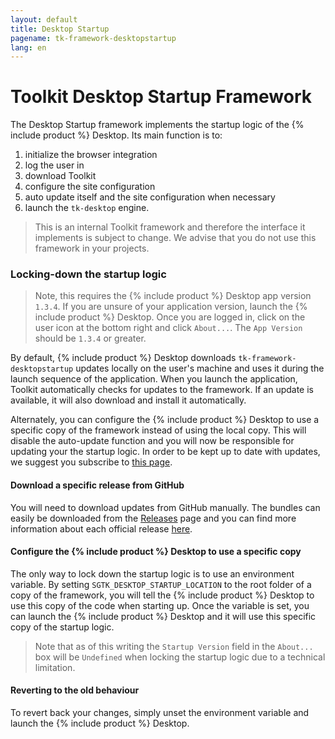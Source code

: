 ```yaml
---
layout: default
title: Desktop Startup
pagename: tk-framework-desktopstartup
lang: en
---
```


# Toolkit Desktop Startup Framework

The Desktop Startup framework implements the startup logic of the {% include product %} Desktop. Its main function is to:

1. initialize the browser integration
2. log the user in
3. download Toolkit
4. configure the site configuration
5. auto update itself and the site configuration when necessary
6. launch the `tk-desktop` engine.

> This is an internal Toolkit framework and therefore the interface it implements is subject to change. We advise that you do not use this framework in your projects.

### Locking-down the startup logic

> Note, this requires the {% include product %} Desktop app version `1.3.4`. If you are unsure of your application version, launch the {% include product %} Desktop. Once you are logged in, click on the user icon at the bottom right and click `About...`. The `App Version` should be `1.3.4` or greater.

By default, {% include product %} Desktop downloads `tk-framework-desktopstartup` updates locally on the user's machine and uses it during the launch sequence of the application. When you launch the application, Toolkit automatically checks for updates to the framework. If an update is available, it will also download and install it automatically.

Alternately, you can configure the {% include product %} Desktop to use a specific copy of the framework instead of using the local copy. This will disable the auto-update function and you will now be responsible for updating your the startup logic. In order to be kept up to date with updates, we suggest you subscribe to [this page](https://support.shotgunsoftware.com/entries/97454918).

#### Download a specific release from GitHub

You will need to download updates from GitHub manually. The bundles can easily be downloaded from the [Releases](https://github.com/shotgunsoftware/tk-framework-desktopstartup/releases) page and you can find more information about each official release [here](https://support.shotgunsoftware.com/entries/97454918#toc_release_notes).

#### Configure the {% include product %} Desktop to use a specific copy

The only way to lock down the startup logic is to use an environment variable. By setting `SGTK_DESKTOP_STARTUP_LOCATION` to the root folder of a copy of the framework, you will tell the {% include product %} Desktop to use this copy of the code when starting up. Once the variable is set, you can launch the {% include product %} Desktop and it will use this specific copy of the startup logic.

> Note that as of this writing the `Startup Version` field in the `About...` box will be `Undefined` when locking the startup logic due to a technical limitation.

#### Reverting to the old behaviour

To revert back your changes, simply unset the environment variable and launch the {% include product %} Desktop.

